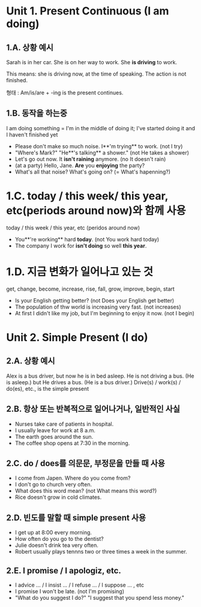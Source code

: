 # Unit 1. Present Continuous (I am doing)
## 1.A. 상황 예시
Sarah is in her car. She is on her way to work.
She **is driving** to work.

This means: she is driving now, at the time of speaking.
The action is not finished.

형태 : Am/is/are + -ing is the present continues.

## 1.B. 동작을 하는중
I am doing something = I'm in the middle of doing it; I've started doing it and I haven't finished yet
* Please don't make so much noise. I**'m trying** to work. (not I try)
* "Where's Mark?" "He**'s talking** a shower." (not He takes a shower)
* Let's go out now. It **isn't raining** anymore. (no It doesn't rain)
* (at a party) Hello, Jane. **Are** you **enjoying** the party?
* What's all that noise? What's going on? (= What's hapenning?)

# 1.C. today / this week/ this year, etc(periods around now)와 함께 사용
today / this week / this year, etc (peridos around now)

* You**'re working** hard **today**. (not You work hard today)
* The company I work for **isn't doing** so well **this year**.

# 1.D. 지금 변화가 일어나고 있는 것
get, change, become, increase, rise, fall, grow, improve, begin, start

* Is your English getting better? (not Does your English get better)
* The population of thw world is increasing very fast. (not increases)
* At first I didn't like my job, but I'm beginning to enjoy it now. (not I begin)

# Unit 2. Simple Present (I do)
## 2.A. 상황 예시
Alex is a bus driver, but now he is in bed asleep.
He is not driving a bus. (He is asleep.)
but He drives a bus. (He is a bus driver.)
Drive(s) / work(s) / do(es), etc., is the simple present

## 2.B. 항상 또는 반복적으로 일어나거나, 일반적인 사실
* Nurses take care of patients in hospital.
* I usually leave for work at 8 a.m.
* The earth goes around the sun.
* The coffee shop opens at 7:30 in the morning.

## 2.C. do / does를 의문문, 부정문을 만들 때 사용 
* I come from Japen. Where do you come from?
* I don't go to church very often.
* What does this word mean? (not What means this word?)
* Rice doesn't grow in cold climates.

## 2.D. 빈도를 말할 때 simple present 사용
* I get up at 8:00 every morning.
* How often do you go to the dentist?
* Julie doesn't drink tea very often.
* Robert usually plays tennns two or three times a week in the summer.

## 2.E. I promise / I apologiz, etc.
* I advice ... / I insist ... / I refuse ... / I suppose ... , etc
* I promise I won't be late. (not I'm promising)
* "What do you suggest I do?" "I suggest that you spend less money."

